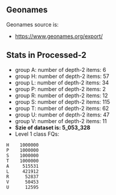 ## Geonames

Geonames source is:‌
- https://www.geonames.org/export/

## Stats in Processed-2

- group A: number of depth-2 items:‌ 6
- group H: number of depth-2 items:‌ 57
- group L: number of depth-2 items:‌ 34
- group P: number of depth-2 items:‌ 2
- group R: number of depth-2 items:‌ 12
- group S: number of depth-2 items:‌ 115
- group T: number of depth-2 items:‌ 62
- group U: number of depth-2 items:‌ 47
- group V: number of depth-2 items:‌ 11
- **Szie of dataset is: 5_053_328**
- Level 1 class FQs:

```
H    1000000
P    1000000
S    1000000
T    1000000
A     515531
L     421912
R      52837
V      50453
U      12595
```